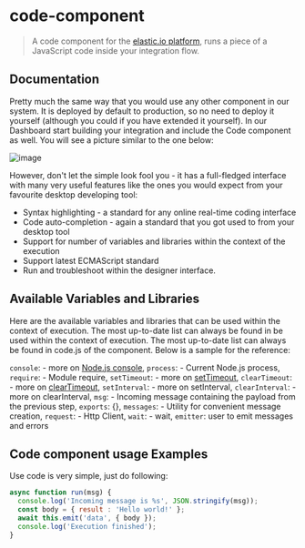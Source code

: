 # code-component

> A code component for the [elastic.io platform](https://www.elastic.io "elastic.io platform"), runs a piece of a JavaScript code inside your integration flow.

## Documentation

Pretty much the same way that you would use any other component in our system. It is deployed by default to production,
so no need to deploy it yourself (although you could if you have extended it yourself). In our Dashboard
start building your integration and include the Code component as well. You will see a picture similar to the one below:

![image](https://user-images.githubusercontent.com/56208/52571227-71cd9480-2e15-11e9-9c62-17e5085d7ada.png)

However, don't let the simple look fool you - it has a full-fledged interface with many very useful features like the ones you would expect from your favourite desktop developing tool:

 * Syntax highlighting - a standard for any online real-time coding interface
 * Code auto-completion - again a standard that you got used to from your desktop tool
 * Support for number of variables and libraries within the context of the execution
 * Support latest ECMAScript standard
 * Run and troubleshoot within the designer interface.

## Available Variables and Libraries
Here are the available variables and libraries that can be used within the context of execution. The most up-to-date list
can always be found in be used within the context of execution. The most up-to-date list can always be found in code.js
of the component. Below is a sample for the reference:

`console`: - more on [Node.js console](https://nodejs.org/dist/latest-v5.x/docs/api/console.html),
`process`: - Current Node.js process,
`require`: - Module require,
`setTimeout`: - more on [setTimeout](https://nodejs.org/dist/latest-v5.x/docs/api/timers.html),
`clearTimeout`: - more on [clearTimeout](https://nodejs.org/dist/latest-v5.x/docs/api/timers.html),
`setInterval`: - more on setInterval,
`clearInterval`: - more on clearInterval,
`msg`: - Incoming message containing the payload from the previous step,
`exports`: {},
`messages`: - Utility for convenient message creation,
`request`: - Http Client,
`wait`: - wait,
`emitter`: user to emit messages and errors

## Code component usage Examples

Use code is very simple, just do following:
```JavaScript
async function run(msg) {
  console.log('Incoming message is %s', JSON.stringify(msg));
  const body = { result : 'Hello world!' };
  await this.emit('data', { body });
  console.log('Execution finished');
}
```
